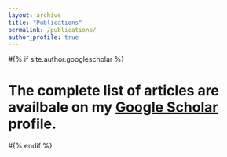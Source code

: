 ```yaml
---
layout: archive
title: "Publications"
permalink: /publications/
author_profile: true
---
```


#{% if site.author.googlescholar %}
 # <div class="wordwrap">The complete list of articles are availbale on my <a href="{{site.author.googlescholar}}" target="_blank">Google Scholar</a> profile.</div>
#{% endif %}

